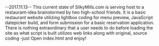 --2017.11.13--
This current state of SilkyMills.com is serving host to a restaurant-idea brainstormed by two high-school friends.
It is a basic restaurant website utilizing lightbox coding for menu preview, JavaScript datepicker build, and form submission for a basic reservation application.  
There is nothing extraordinary that a user needs to do before loading the site as what script is built utilizes web links along with original, source coding
-just Open index.html and enjoy!
